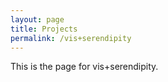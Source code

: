 ```yaml
---
layout: page
title: Projects
permalink: /vis+serendipity
---
```


This is the page for vis+serendipity.